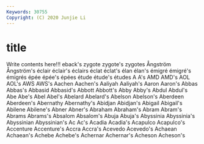 ```yaml
---
Keywords: 30755
Copyright: (C) 2020 Junjie Li
---
```


# title

Write contents here!!!
eback's 
zygote 
zygote's 
zygotes 
Ångström 
Ångström's 
éclair
éclair's 
éclairs 
éclat 
éclat's 
élan 
élan's 
émigré 
émigré's 
émigrés 
épée
épée's 
épées 
étude 
étude's 
études 
A 
A's 
AMD 
AMD's 
AOL
AOL's 
AWS 
AWS's 
Aachen 
Aachen's 
Aaliyah 
Aaliyah's 
Aaron 
Aaron's 
Abbas
Abbas's 
Abbasid 
Abbasid's 
Abbott 
Abbott's 
Abby 
Abby's 
Abdul 
Abdul's 
Abe
Abe's 
Abel 
Abel's 
Abelard 
Abelard's 
Abelson 
Abelson's 
Aberdeen 
Aberdeen's 
Abernathy
Abernathy's 
Abidjan 
Abidjan's 
Abigail 
Abigail's 
Abilene 
Abilene's 
Abner 
Abner's 
Abraham
Abraham's 
Abram 
Abram's 
Abrams 
Abrams's 
Absalom 
Absalom's 
Abuja 
Abuja's 
Abyssinia
Abyssinia's 
Abyssinian 
Abyssinian's 
Ac 
Ac's 
Acadia 
Acadia's 
Acapulco 
Acapulco's 
Accenture
Accenture's 
Accra 
Accra's 
Acevedo 
Acevedo's 
Achaean 
Achaean's 
Achebe 
Achebe's 
Achernar
Achernar's 
Acheson 
Acheson's 
